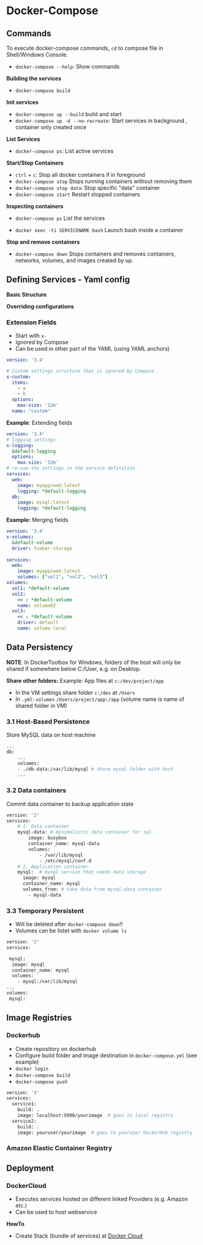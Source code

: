 # Docker-Compose




## Commands
To execute docker-compose commands, `cd` to compose file in Shell/Windows Console.

- `docker-compose --help`: Show commands

**Building the services**

- `docker-compose build`

**Init services**

- `docker-compose up --build` build and start
- `docker-compose up -d --no-recreate`: Start services in background , container only created once

**List Services**
- `docker-compose ps`: List active services

**Start/Stop Containers**
- `ctrl` + `c`: Stop all docker containers if in foreground
- `docker-compose stop` Stops running containers without removing them
- `docker-compose stop data`: Stop specific "data" container
- `docker-compose start` Restart stopped containers

**Inspecting containers**

- `docker-compose ps` List the services

- ``docker exec -ti SERVICENAME bash`` Launch bash inside a container

**Stop and remove containers**

- `docker-compose down` Stops containers and removes containers, networks, volumes, and images created by up.



## Defining Services - Yaml config



**Basic Structure**





**Overriding configurations**



### 

### Extension Fields

- Start with `x-`
- Ignored by Compose
- Can be used in other part of the YAML (using YAML anchors)

```yaml
version: '3.4'

# Custom settings structure that is ignored by Compose
x-custom:
  items:
    - a
    - b
  options:
    max-size: '12m'
  name: "custom"
```



**Example**: Extending fields

```yaml
version: '3.4'
# logging settings
x-logging:
  &default-logging
  options:
    max-size: '12m'
# re-use the settings in the service definition
services:
  web:
    image: myapp/web:latest
    logging: *default-logging
  db:
    image: mysql:latest
    logging: *default-logging
```

**Example:** Merging fields

```yaml
version: '3.4'
x-volumes:
  &default-volume
  driver: foobar-storage
  
services:
  web:
    image: myapp/web:latest
    volumes: ["vol1", "vol2", "vol3"]
volumes:
  vol1: *default-volume
  vol2:
    << : *default-volume
    name: volume02
  vol3:
    << : *default-volume
    driver: default
    name: volume-local
```










## Data Persistency
**NOTE**: In DockerToolbox for Windows, folders of the host will only be shared if somewhere below C:/User, e.g. on Desktop.

**Share other folders:**
Example: App files at `c:/dev/project/app`
- In the VM settings share folder `c:/dev` at `/Users`
- In `.yml`: `volumes` `/Users/project/app:/app` (volume name is name of shared folder in VM)

### 3.1 Host-Based Persistence
Store MySQL data on host machine
```bash
...
db:
	...
    volumes:
    - ./db-data:/var/lib/mysql # share mysql folder with host
	...
```


### 3.2 Data containers

Commit data container to backup application state

```bash
version: '2'
services:
	# 1. Data container
    mysql-data:	# minimalistic data container for sql
        image: busybox
        container_name: mysql-data
        volumes:
            - /var/lib/mysql
            - /etc/mysql/conf.d
    # 2. Application container
    mysql:	# mysql service that needs data storage
      image: mysql
      container_name: mysql
      volumes_from:	# take data from mysql-data container
      	- mysql-data
```

### 3.3 Temporary Persistent

- Will be deleted after `docker-compose down`!!
- Volumes can be listet with `docker volume ls`

```bash
version: '2'
services:

 mysql:
  image: mysql
  container_name: mysql
  volumes:
    - mysql:/var/lib/mysql
...
volumes:
 mysql:
```



## Image Registries

### Dockerhub

- Create repository on dockerhub
- Configure build folder and image destination in `docker-compose.yml` (see example)
- `docker login`
- `docker-compose build`
- `docker-compose push`


```bash
version: '3'
services:
  service1:
    build: .
    image: localhost:5000/yourimage  # goes to local registry
  service2:
    build: .
    image: youruser/yourimage  # goes to youruser DockerHub registry
```

### Amazon Elastic Container Registry









## Deployment

### DockerCloud

- Executes services hosted on different linked Providers (e.g. Amazon etc.)
- Can be used to host webservice

**HowTo**

- Create Stack (bundle of services) at [Docker Cloud](https://cloud.docker.com/)